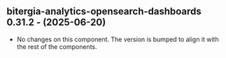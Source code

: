   ## bitergia-analytics-opensearch-dashboards 0.31.2 - (2025-06-20)
  
  * No changes on this component. The version is bumped to align it
    with the rest of the components.
